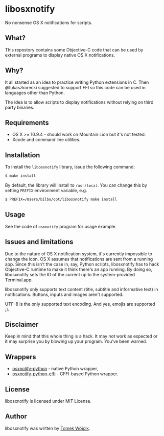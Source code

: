 # libosxnotify

No nonsense OS X notifications for scripts.

## What?

This repostory contains some Objective-C code that can be used by external
programs to display native OS X notifications.

## Why?

It all started as an idea to practice writing Python extensions in C. Then
@lukaszkorecki suggested to support FFI so this code can be used in languages
other than Python.

The idea is to allow scripts to display notifications without relying on
third party binaries.

## Requirements

* OS X >= 10.9.4 - should work on Mountain Lion but it's not tested.
* Xcode and command line utilities.

## Installation

To install the `libosxnotify` library, issue the following command:

```sh
$ make install
```

By default, the library will install to `/usr/local`. You can change this
by setting `PREFIX` environment variable, e.g.

```sh
$ PREFIX=/Users/bilbo/opt/libosxnotify make install
```

## Usage

See the code of `osxnotify` program for usage example.

## Issues and limitations

Due to the nature of OS X notification system, it's currently impossible to
change the icon. OS X assumes that notifications are sent from a running app.
Since this isn't the case in, say, Python scripts, libosxnotify has to hack
Objective-C runtime to make it think there's an app running. By doing so,
libosxnotify sets the ID of the current up to the system-provided Terminal.app.

libosxnotify only supports text content (title, subtitle and informative text)
in notifications. Buttons, inputs and images aren't supported.

UTF-8 is the only supported text encoding. And yes, emojis are supported ;).

## Disclaimer

Keep in mind that this whole thing is a hack. It may not work as expected or it
may surprise you by blowing up your program. You've been warned.

## Wrappers

* [osxnotify-python](https://github.com/tomekwojcik/osxnotify-python) - native Python wrapper,
* [osxnotify-python-cffi](https://github.com/tomekwojcik/osxnotify-python-cffi) - CFFI-based Python wrapper.

## License

libosxnotify is licensed under MIT License.

## Author

libosxnotify was written by [Tomek Wójcik](http://www.tomekwojcik.com/).
